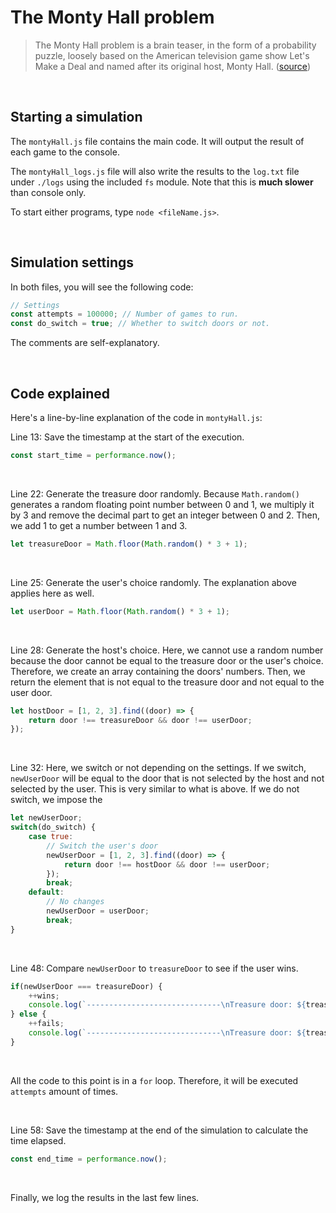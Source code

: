 # The Monty Hall problem

> The Monty Hall problem is a brain teaser, in the form of a probability puzzle, loosely based on the American television game show Let's Make a Deal and named after its original host, Monty Hall. ([source](https://en.wikipedia.org/wiki/Monty_Hall_problem))

<br>

## Starting a simulation

The `montyHall.js` file contains the main code. It will output the result of each game to the console.

The `montyHall_logs.js` file will also write the results to the `log.txt` file under `./logs` using the included `fs` module. Note that this is __much slower__ than console only.

To start either programs, type `node <fileName.js>`.

<br>

## Simulation settings

In both files, you will see the following code:

```js
// Settings
const attempts = 100000; // Number of games to run.
const do_switch = true; // Whether to switch doors or not.
```

The comments are self-explanatory.

<br>

## Code explained

Here's a line-by-line explanation of the code in `montyHall.js`:

Line 13: Save the timestamp at the start of the execution.

```js
const start_time = performance.now();
```

<br>

Line 22: Generate the treasure door randomly. Because `Math.random()` generates a random floating point number between 0 and 1, we multiply it by 3 and remove the decimal part to get an integer between 0 and 2. Then, we add 1 to get a number between 1 and 3.

```js
let treasureDoor = Math.floor(Math.random() * 3 + 1);
```

<br>

Line 25: Generate the user's choice randomly. The explanation above applies here as well.

```js
let userDoor = Math.floor(Math.random() * 3 + 1);
```

<br>

Line 28: Generate the host's choice. Here, we cannot use a random number because the door cannot be equal to the treasure door or the user's choice. Therefore, we create an array containing the doors' numbers. Then, we return the element that is not equal to the treasure door and not equal to the user door.

```js
let hostDoor = [1, 2, 3].find((door) => {
    return door !== treasureDoor && door !== userDoor;
});
```

<br>

Line 32: Here, we switch or not depending on the settings. If we switch, `newUserDoor` will be equal to the door that is not selected by the host and not selected by the user. This is very similar to what is above. If we do not switch, we impose the

```js
let newUserDoor;
switch(do_switch) {
    case true:
        // Switch the user's door
        newUserDoor = [1, 2, 3].find((door) => {
            return door !== hostDoor && door !== userDoor;
        });
        break;
    default:
        // No changes
        newUserDoor = userDoor;
        break;
}
```

<br>

Line 48: Compare `newUserDoor` to `treasureDoor` to see if the user wins.

```js
if(newUserDoor === treasureDoor) {
    ++wins;
    console.log(`------------------------------\nTreasure door: ${treasureDoor}\nUser door: ${userDoor}\nGame ${i + 1} result: win`);
} else {
    ++fails;
    console.log(`------------------------------\nTreasure door: ${treasureDoor}\nUser door: ${userDoor}\nGame ${i + 1} result: lose`);
}
```

<br>

All the code to this point is in a `for` loop. Therefore, it will be executed `attempts` amount of times.

<br>

Line 58: Save the timestamp at the end of the simulation to calculate the time elapsed.

```js
const end_time = performance.now();
```

<br>

Finally, we log the results in the last few lines.
